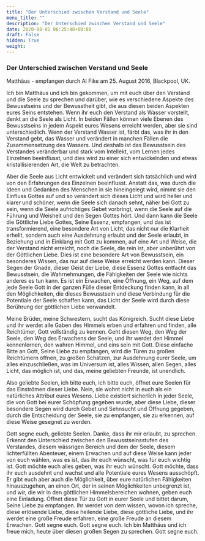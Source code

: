 ```yaml
---
title: "Der Unterschied zwischen Verstand und Seele"
menu_title: ""
description: "Der Unterschied zwischen Verstand und Seele"
date: 2020-08-01 06:25:48+00:80
draft: False
hidden: True
weight:
---
```

### Der Unterschied zwischen Verstand und Seele

Matthäus - empfangen durch Al Fike am 25. August 2016, Blackpool, UK.

Ich bin Matthäus und ich bin gekommen, um mit euch über den Verstand und die Seele zu sprechen und darüber, wie es verschiedene Aspekte des Bewusstseins und der Bewusstheit gibt, die aus diesen beiden Aspekten eures Seins entstehen. Wenn ihr euch den Verstand als Wasser vorstellt, denkt an die Seele als Licht. In beiden Fällen können viele Ebenen des Bewusstseins in jedem Aspekt eures Wesens erreicht werden, aber sie sind unterschiedlich. Wenn der Verstand Wasser ist, färbt das, was ihr in den Verstand gebt, das Wasser und verändert in manchen Fällen die Zusammensetzung des Wassers. Und deshalb ist das Bewusstsein des Verstandes veränderbar und stark vom Intellekt, vom Lernen jedes Einzelnen beeinflusst, und dies wird zu einer sich entwickelnden und etwas kristallisierenden Art, die Welt zu betrachten.

Aber die Seele aus Licht entwickelt und verändert sich tatsächlich und wird von den Erfahrungen des Einzelnen beeinflusst. Anstatt das, was durch die Ideen und Gedanken des Menschen in sie hineingelegt wird, nimmt sie den Einfluss Gottes auf und so verändert sich dieses Licht und wird heller und klarer und schöner, wenn die Seele sich danach sehnt, näher bei Gott zu sein, wenn die Seele aufrichtiges Gebet vorbringt, wenn die Seele auf die Führung und Weisheit und den Segen Gottes hört. Und dann kann die Seele die Göttliche Liebe Gottes, Seine Essenz, empfangen, und das ist transformierend, eine besondere Art von Licht, das nicht nur die Klarheit erhellt, sondern auch eine Ausdehnung erlaubt und der Seele erlaubt, in Beziehung und in Einklang mit Gott zu kommen, auf eine Art und Weise, die der Verstand nicht erreicht, noch die Seele, die rein ist, aber unberührt von der Göttlichen Liebe. Dies ist eine besondere Art von Bewusstsein, ein besonderes Wissen, das nur auf diese Weise erreicht werden kann. Dieser Segen der Gnade, dieser Geist der Liebe, diese Essenz Gottes entfacht das Bewusstsein, die Wahrnehmungen, die Fähigkeiten der Seele wie nichts anderes es tun kann. Es ist ein Erwachen, eine Öffnung, ein Weg, auf dem jede Seele Gott in der ganzen Fülle dieser Entdeckung finden kann, in all den Möglichkeiten, die dieses Bewusstsein und diese Verbindung für die Potentiale der Seele schaffen kann, das Licht der Seele wird durch diese Berührung der göttlichen Liebe verwandelt.

Meine Brüder, meine Schwestern, sucht das Königreich. Sucht diese Liebe und ihr werdet alle Gaben des Himmels erben und erfahren und finden, alle Reichtümer, Gott vollständig zu kennen. Geht diesen Weg, den Weg der Seele, den Weg des Erwachens der Seele, und ihr werdet den Himmel kennenlernen, den wahren Himmel, und eins sein mit Gott. Diese einfache Bitte an Gott, Seine Liebe zu empfangen, wird die Türen zu großen Reichtümern öffnen, zu großen Schätzen, zur Ausdehnung eurer Seele, um alles einzuschließen, was im Universum ist, alles Wissen, allen Segen, alles Licht, das möglich ist, und das, meine geliebten Freunde, ist unendlich.

Also geliebte Seelen, ich bitte euch, ich bitte euch, öffnet eure Seelen für das Einströmen dieser Liebe. Nein, sie wohnt nicht in euch als ein natürliches Attribut eures Wesens. Liebe existiert sicherlich in jeder Seele, die von Gott bei eurer Schöpfung gegeben wurde, aber diese Liebe, dieser besondere Segen wird durch Gebet und Sehnsucht und Öffnung gegeben, durch die Entscheidung der Seele, sie zu empfangen, sie zu erkennen, auf diese Weise gesegnet zu werden.

Gott segne euch, geliebte Seelen. Danke, dass ihr mir erlaubt, zu sprechen. Erkennt den Unterschied zwischen den Bewusstseinsstufen des Verstandes, diesem wässrigen Bereich und dem der Seele, diesem lichterfüllten Abenteuer, einem Erwachen und auf diese Weise kann jeder von euch wählen, was es ist, das ihr euch wünscht, was für euch wichtig ist. Gott möchte euch alles geben, was ihr euch wünscht. Gott möchte, dass ihr euch ausdehnt und wachst und alle Potentiale eures Wesens ausschöpft. Er gibt euch aber auch die Möglichkeit, über eure natürlichen Fähigkeiten hinauszugehen, an einen Ort, der in seinen Möglichkeiten unbegrenzt ist, und wir, die wir in den göttlichen Himmelsbereichen wohnen, geben euch eine Einladung.  Öffnet diese Tür zu Gott in eurer Seele und bittet darum, Seine Liebe zu empfangen. Ihr werdet von dem wissen, wovon ich spreche, diese erlösende Liebe, diese heilende Liebe, diese göttliche Liebe, und ihr werdet eine große Freude erfahren, eine große Freude an diesem Erwachen. Gott segne euch. Gott segne euch. Ich bin Matthäus und ich freue mich, heute über diesen großen Segen zu sprechen. Gott segne euch. 
